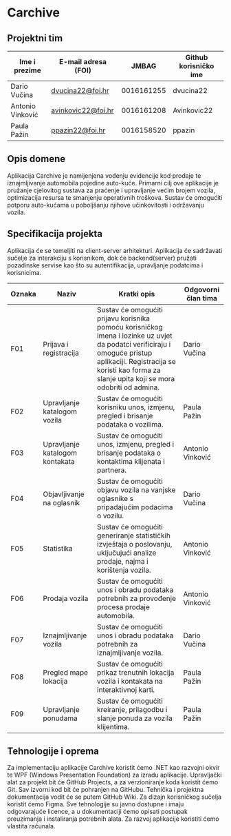 # Carchive
## Projektni tim

Ime i prezime | E-mail adresa (FOI) | JMBAG | Github korisničko ime 
------------  | ------------------- | ----- | --------------------- 
Dario Vučina | dvucina22@foi.hr | 0016161255 | dvucina22
Antonio Vinković | avinkovic22@foi.hr | 0016161208 | Avinkovic22
Paula Pažin | ppazin22@foi.hr | 0016158520 | ppazin

## Opis domene
Aplikacija Carchive je namijenjena vođenju evidencije kod prodaje te iznajmljivanje automobila pojedine auto-kuće. Primarni cilj ove aplikacije je pružanje cjelovitog sustava za praćenje i upravljanje većim brojem vozila, optimizacija resursa te smanjenju operativnih troškova. Sustav će omogućiti potporu auto-kućama u poboljšanju njihove učinkovitosti i održavanju vozila.

## Specifikacija projekta
Aplikacija će se temeljiti na client-server arhitekturi. Aplikacija će sadržavati sučelje za interakciju s korisnikom, dok će backend(server) pružati pozadinske servise kao što su autentifikacija, upravljanje podatcima i korisnicima.

Oznaka | Naziv | Kratki opis | Odgovorni član tima
------ | ----- | ----------- | -------------------
F01 | Prijava i registracija | Sustav će omogućiti prijavu korisnika pomoću korisničkog imena i lozinke uz uvjet da podatci verificiraju i omoguće pristup aplikaciji. Registracija se koristi kao forma za slanje upita koji se mora odobriti od admina. | Dario Vučina 
F02 | Upravljanje katalogom vozila | Sustav će omogućiti korisniku unos, izmjenu, pregled i brisanje podataka o vozilima. | Paula Pažin
F03 | Upravljanje katalogom kontakata | Sustav će omogućiti unos, izmjenu, pregled i brisanje podataka o kontaktima klijenata i partnera. | Antonio Vinković
F04 | Objavljivanje na oglasnik |Sustav će omogućiti objavu vozila na vanjske oglasnike s pripadajućim podacima o vozilu. | Dario Vučina
F05 | Statistika | Sustav će omogućiti generiranje statističkih izvještaja o poslovanju, uključujući analize prodaje, najma i korištenja vozila. | Antonio Vinković
F06 | Prodaja vozila | Sustav će omogućiti unos i obradu podataka potrebnih za provođenje procesa prodaje automobila. | Antonio Vinković
F07 | Iznajmljivanje vozila | Sustav će omogućiti unos i obradu podataka potrebnih za iznajmljivanje vozila. | Dario Vučina
F08 | Pregled mape lokacija | Sustav će omogućiti prikaz trenutnih lokacija vozila i kontakata na interaktivnoj karti. | Paula Pažin
F09 | Upravljanje ponudama | Sustav će omogućiti kreiranje, prilagodbu i slanje ponuda za vozila klijentima. | Paula Pažin


## Tehnologije i oprema
Za implementaciju aplikacije Carchive koristit ćemo .NET kao razvojni okvir te WPF (Windows Presentation Foundation) za izradu aplikacije. Upravljački alat za projekt bit će GitHub Projects, a za verzioniranje koda koristit ćemo Git. Sav izvorni kod bit će pohranjen na GitHubu. Tehnička i projektna dokumentacija vodit će se putem GitHub Wiki. Za dizajn korisničkog sučelja koristit ćemo Figma. Sve tehnologije su javno dostupne i imaju odgovarajuće licence, a u dokumentaciji ćemo opisati postupak preuzimanja i instaliranja potrebnih alata. Za razvoj aplikacije koristiti ćemo vlastita računala.
